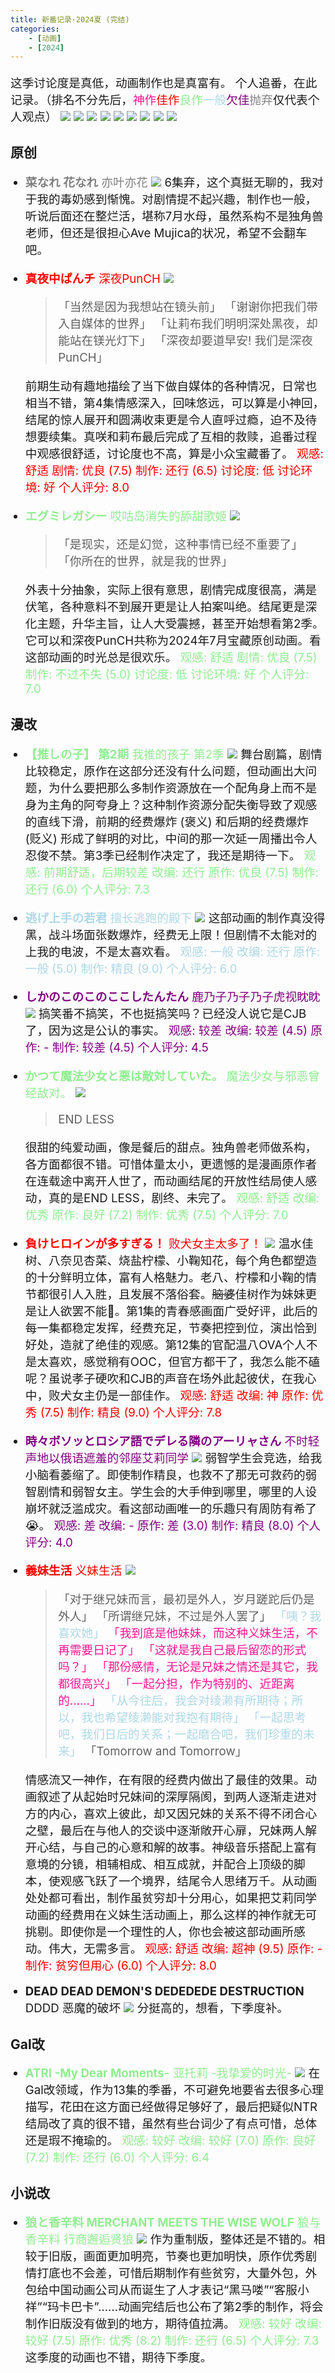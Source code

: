 ```yaml
---
title: 新番记录·2024夏 (完结)
categories:
    - [动画]
    - [2024]
---
```

这季讨论度是真低，动画制作也是真富有。
个人追番，在此记录。（排名不分先后，<font color=deeppink>神作</font><font color=red>佳作</font><font color=lightgreen>良作</font><font color=lightblue>一般</font><font color=purple>欠佳</font><font color=gray>抛弃</font>仅代表个人观点）
![](/images/Anime2024/ListSummer01.png)
![](/images/Anime2024/ListSummer02.png)
![](/images/Anime2024/ListSummer03.png)
![](/images/Anime2024/ListSummer04.png)
![](/images/Anime2024/ListSummer05.png)
![](/images/Anime2024/ListSummer08.png)
![](/images/Anime2024/ListSummer06.png)
![](/images/Anime2024/ListSummer07.png)
![](/images/Anime2024/ListSummer09.png)

## 原创
 - <font color=gray>__菜なれ 花なれ__ 亦叶亦花</font>
   ![](/images/Anime2024/BgmSummer01.png)
   6集弃，这个真挺无聊的，我对于我的毒奶感到惭愧。对剧情提不起兴趣，制作也一般，听说后面还在整烂活，堪称7月水母，虽然系构不是独角兽老师，但还是很担心Ave Mujica的状况，希望不会翻车吧。
 
 - <font color=red>__真夜中ぱんチ__ 深夜PunCH</font>
   ![](/images/Anime2024/BgmSummer02.png)
   > 「当然是因为我想站在镜头前」
     「谢谢你把我们带入自媒体的世界」
     「让莉布我们明明深处黑夜，却能站在镁光灯下」
     「深夜却要道早安! 我们是深夜PunCH」
 
   前期生动有趣地描绘了当下做自媒体的各种情况，日常也相当不错，第4集情感深入，回味悠远，可以算是小神回，结尾的惊人展开和圆满收束更是令人直呼过瘾，迫不及待想要续集。真咲和莉布最后完成了互相的救赎，追番过程中观感很舒适，讨论度也不高，算是小众宝藏番了。
   <font color=red>
   观感: 舒适
   剧情: 优良 (7.5)
   制作: 还行 (6.5)
   讨论度: 低
   讨论环境: 好
   个人评分: 8.0
   </font>

 - <font color=lightgreen>__エグミレガシー__ 哎咕岛消失的舔甜歌姬</font>
   ![](/images/Anime2024/BgmSummer03.png)
   > 「是现实，还是幻觉，这种事情已经不重要了」
     「你所在的世界，就是我的世界」

   外表十分抽象，实际上很有意思，剧情完成度很高，满是伏笔，各种意料不到展开更是让人拍案叫绝。结尾更是深化主题，升华主旨，让人大受震撼，甚至开始想看第2季。它可以和深夜PunCH共称为2024年7月宝藏原创动画。看这部动画的时光总是很欢乐。
   <font color=lightgreen>
   观感: 舒适
   剧情: 优良 (7.5)
   制作: 不过不失 (5.0)
   讨论度: 低
   讨论环境: 好
   个人评分: 7.0
   </font>

## 漫改
 - <font color=lightgreen>__【推しの子】 第2期__ 我推的孩子 第2季</font>
   ![](/images/Anime2024/BgmSummer04.png)
   舞台剧篇，剧情比较稳定，原作在这部分还没有什么问题，但动画出大问题，为什么要把那么多制作资源放在一个配角身上而不是身为主角的阿夸身上？这种制作资源分配失衡导致了观感的直线下滑，前期的经费爆炸 (褒义) 和后期的经费爆炸 (贬义) 形成了鲜明的对比，中间的那一次延一周播出令人忍俊不禁。第3季已经制作决定了，我还是期待一下。
   <font color=lightgreen>
   观感: 前期舒适，后期较差
   改编: 还行
   原作: 优良 (7.5)
   制作: 还行 (6.0)
   个人评分: 7.3
   </font>

 - <font color=lightblue>__逃げ上手の若君__ 擅长逃跑的殿下</font>
   ![](/images/Anime2024/BgmSummer05.png)
   这部动画的制作真没得黑，战斗场面张数爆炸，经费无上限！但剧情不太能对的上我的电波，不是太喜欢看。
   <font color=lightblue>
   观感: 一般
   改编: 还行
   原作: 一般 (5.0)
   制作: 精良 (9.0)
   个人评分: 6.0
   </font>

 - <font color=purple>__しかのこのこのここしたんたん__ 鹿乃子乃子乃子虎视眈眈</font>
   ![](/images/Anime2024/BgmSummer06.png)
   搞笑番不搞笑，不也挺搞笑吗？已经没人说它是CJB了，因为这是公认的事实。
   <font color=purple>
   观感: 较差
   改编: 较差 (4.5)
   原作: -
   制作: 较差 (4.5)
   个人评分: 4.5
   </font>

 - <font color=lightgreen>__かつて魔法少女と悪は敵対していた。__ 魔法少女与邪恶曾经敌对。</font>
   ![](/images/Anime2024/BgmSummer12.png)
   > END LESS

   很甜的纯爱动画，像是餐后的甜点。独角兽老师做系构，各方面都很不错。可惜体量太小，更遗憾的是漫画原作者在连载途中离开人世了，而动画结尾的开放性结局使人感动，真的是END LESS，剧终、未完了。
   <font color=lightgreen>
   观感: 舒适
   改编: 优秀
   原作: 良好 (7.2)
   制作: 优秀 (7.5)
   个人评分: 7.0
   </font>

 - <font color=red>__負けヒロインが多すぎる！__ 败犬女主太多了！</font>
   ![](/images/Anime2024/BgmSummer07.png)
   温水佳树、八奈见杏菜、烧盐柠檬、小鞠知花，每个角色都塑造的十分鲜明立体，富有人格魅力。老八、柠檬和小鞠的情节都很引人入胜，且发展不落俗套。~~脑婆~~佳树作为妹妹更是让人欲罢不能🥰。第1集的青春感画面广受好评，此后的每一集都稳定发挥，经费充足，节奏把控到位，演出恰到好处，造就了绝佳的观感。第12集的官配温八OVA个人不是太喜欢，感觉稍有OOC，但官方都干了，我怎么能不磕呢？虽说孝子硬吹和CJB的声音在场外此起彼伏，在我心中，败犬女主仍是一部佳作。
   <font color=red>
   观感: 舒适
   改编: 神
   原作: 优秀 (7.5)
   制作: 精良 (9.0)
   个人评分: 7.8
   </font>

 - <font color=purple>__時々ボソッとロシア語でデレる隣のアーリャさん__ 不时轻声地以俄语遮羞的邻座艾莉同学</font>
   ![](/images/Anime2024/BgmSummer08.png)
   弱智学生会竞选，给我小脑看萎缩了。即使制作精良，也救不了那无可救药的弱智剧情和弱智女主。学生会的大手伸到哪里，哪里的人设崩坏就泛滥成灾。看这部动画唯一的乐趣只有周防有希了😭。
   <font color=purple>
   观感: 差
   改编: -
   原作: 差 (3.0)
   制作: 精良 (8.0)
   个人评分: 4.0
   </font>

 - <font color=red>__義妹生活__ 义妹生活</font>
   ![](/images/Anime2024/BgmSummer09.png)
   >  「对于继兄妹而言，最初是外人，岁月蹉跎后仍是外人」
      「所谓继兄妹，不过是外人罢了」
      <font color=lightblue>「咦？我喜欢她」</font>
      <font color=deeppink>「我到底是他妹妹，而这种义妹生活，不再需要日记了」</font>
      <font color=deeppink>「这就是我自己最后留恋的形式吗？」</font>
      <font color=deeppink>「那份感情，无论是兄妹之情还是其它，我都很高兴」</font>
      <font color=deeppink>「一起分担，作为特别的、近距离的……」</font>
      <font color=lightblue>「从今往后，我会对绫濑有所期待；所以，我也希望绫濑能对我抱有期待」</font>
      <font color=lightblue>「一起思考吧，我们日后的关系；一起磨合吧，我们珍重的未来」</font>
      「Tomorrow and Tomorrow」

   情感流又一神作，在有限的经费内做出了最佳的效果。动画叙述了从起始时兄妹间的深厚隔阂，到两人逐渐走进对方的内心，喜欢上彼此，却又因兄妹的关系不得不闭合心之壁，最后在与他人的交谈中逐渐敞开心扉，兄妹两人解开心结，与自己的心意和解的故事。神级音乐搭配上富有意境的分镜，相辅相成、相互成就，并配合上顶级的脚本，使观感飞跃了一个境界，结尾令人思绪万千。从动画处处都可看出，制作虽贫穷却十分用心，如果把艾莉同学动画的经费用在义妹生活动画上，那么这样的神作就无可挑剔。即使你是一个理性的人，你也会被这部动画所感动。伟大，无需多言。
   <font color=red>
   观感: 舒适
   改编: 超神 (9.5)
   原作: -
   制作: 贫穷但用心 (6.0)
   个人评分: 8.0
   </font>

  - __DEAD DEAD DEMON'S DEDEDEDE DESTRUCTION__ DDDD 恶魔的破坏
   ![](/images/Anime2024/BgmSummer13.png)
   分挺高的，想看，下季度补。

## Gal改
 - <font color=lightgreen>__ATRI -My Dear Moments-__  亚托莉 -我挚爱的时光-</font>
   ![](/images/Anime2024/BgmSummer10.png)
   在Gal改领域，作为13集的季番，不可避免地要省去很多心理描写，花田在这方面已经做得足够好了，最后把疑似NTR结局改了真的很不错，虽然有些台词少了有点可惜，总体还是瑕不掩瑜的。
   <font color=lightgreen>
   观感: 较好
   改编: 较好 (7.0)
   原作: 良好 (7.2)
   制作: 还行 (6.0)
   个人评分: 6.4
   </font>
## 小说改
 - <font color=lightgreen>__狼と香辛料 MERCHANT MEETS THE WISE WOLF__ 狼与香辛料 行商邂逅贤狼</font>
   ![](/images/Anime2024/BgmSummer11.png)
   作为重制版，整体还是不错的。相较于旧版，画面更加明亮，节奏也更加明快，原作优秀剧情打底也不会差，可惜后期制作有些贫穷，大量外包，外包给中国动画公司从而诞生了人才表记“黑马喽”“客服小祥”“玛卡巴卡”……动画完结后也公布了第2季的制作，将会制作旧版没有做到的地方，期待值拉满。
   <font color=lightgreen>
   观感: 较好
   改编: 较好 (7.5)
   原作: 优秀 (8.2)
   制作: 还行 (6.5)
   个人评分: 7.3
   </font>
这季度的动画也不错，期待下季度。
<style>
    p {font-size: 14pt;}
    li {font-size: 14pt;}
</style>